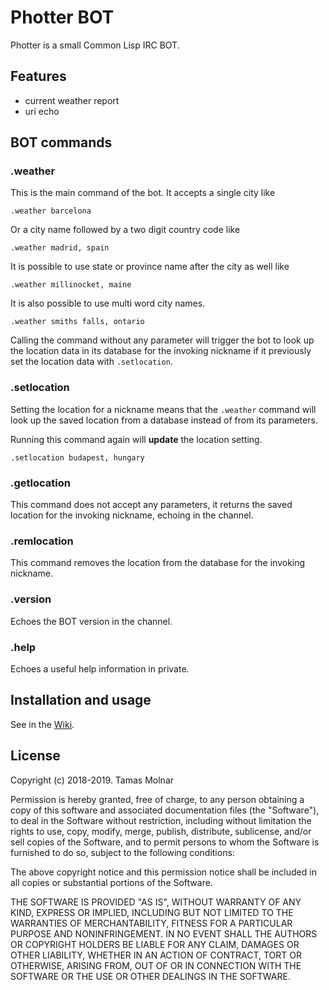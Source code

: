 # Photter BOT

Photter is a small Common Lisp IRC BOT.

## Features

- current weather report
- uri echo

## BOT commands

### .weather

This is the main command of the bot. It accepts a single city like

`.weather barcelona`

Or a city name followed by a two digit country code like

`.weather madrid, spain`

It is possible to use state or province name after the city as well like

`.weather millinocket, maine`

It is also possible to use multi word city names.

`.weather smiths falls, ontario`

Calling the command without any parameter will trigger the bot to look up the location data in its database for the invoking nickname if it previously set the location data with `.setlocation`.

### .setlocation

Setting the location for a nickname means that the `.weather` command will look up the saved location from a database instead of from its parameters.

Running this command again will **update** the location setting.

`.setlocation budapest, hungary`

### .getlocation

This command does not accept any parameters, it returns the saved location for the invoking nickname, echoing in the channel.

### .remlocation

This command removes the location from the database for the invoking nickname.

### .version

Echoes the BOT version in the channel.

### .help

Echoes a useful help information in private.

## Installation and usage

See in the [Wiki](https://github.com/tmolnar0831/photter/wiki).

## License

Copyright (c) 2018-2019. Tamas Molnar

Permission is hereby granted, free of charge, to any person obtaining a copy
of this software and associated documentation files (the "Software"), to deal
in the Software without restriction, including without limitation the rights
to use, copy, modify, merge, publish, distribute, sublicense, and/or sell
copies of the Software, and to permit persons to whom the Software is
furnished to do so, subject to the following conditions:

The above copyright notice and this permission notice shall be included in all
copies or substantial portions of the Software.

THE SOFTWARE IS PROVIDED "AS IS", WITHOUT WARRANTY OF ANY KIND, EXPRESS OR
IMPLIED, INCLUDING BUT NOT LIMITED TO THE WARRANTIES OF MERCHANTABILITY,
FITNESS FOR A PARTICULAR PURPOSE AND NONINFRINGEMENT. IN NO EVENT SHALL THE
AUTHORS OR COPYRIGHT HOLDERS BE LIABLE FOR ANY CLAIM, DAMAGES OR OTHER
LIABILITY, WHETHER IN AN ACTION OF CONTRACT, TORT OR OTHERWISE, ARISING FROM,
OUT OF OR IN CONNECTION WITH THE SOFTWARE OR THE USE OR OTHER DEALINGS IN THE
SOFTWARE.
